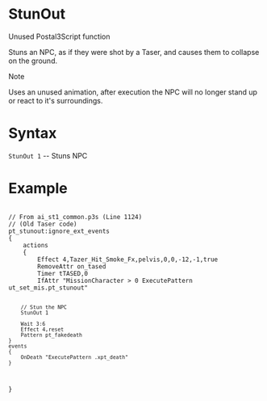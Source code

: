 # StunOut

Unused Postal3Script function

Stuns an NPC, as if they were shot by a Taser, and causes them to collapse on the ground.

<div class="admonition note">
<p class="admonition-title">Note</p>
<p>Uses an unused animation, after execution the NPC will no longer stand up or react to it's surroundings.</p>
</div>

<h1>Syntax</h1>
<p><code class="language-js">StunOut 1</code> -- Stuns NPC
<h1>Example</h1>
<pre><code class="language-js">
// From ai_st1_common.p3s (Line 1124)
// (Old Taser code)
pt_stunout:ignore_ext_events
{	
	actions 
	{
		Effect 4,Tazer_Hit_Smoke_Fx,pelvis,0,0,-12,-1,true
		RemoveAttr on_tased
		Timer tTASED,0
		IfAttr "MissionCharacter > 0 ExecutePattern ut_set_mis.pt_stunout"
		
		// Stun the NPC
		StunOut 1
		
		Wait 3:6
		Effect 4,reset
		Pattern pt_fakedeath
	}
	events
	{ 
		OnDeath "ExecutePattern .xpt_death"
	}
}
</code></pre>